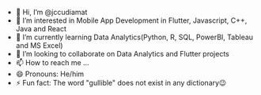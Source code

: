 - 👋 Hi, I’m @jccudiamat
- 👀 I’m interested in Mobile App Development in Flutter, Javascript, C++, Java and React
- 🌱 I’m currently learning Data Analytics(Python, R, SQL, PowerBI, Tableau and MS Excel)
- 💞️ I’m looking to collaborate on Data Analytics and Flutter projects
- 📫 How to reach me ...
- 😄 Pronouns: He/him
- ⚡ Fun fact: The word "gullible" does not exist in any dictionary😉

<!---
jccudiamat/jccudiamat is a ✨ special ✨ repository because its `README.md` (this file) appears on your GitHub profile.
You can click the Preview link to take a look at your changes.
--->
